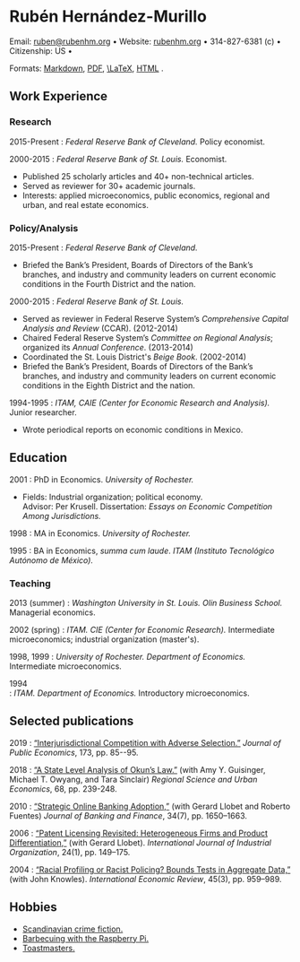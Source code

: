 Rubén Hernández-Murillo
=======================

Email: <ruben@rubenhm.org> • Website: [rubenhm.org](http://www.rubenhm.org) • 314-827-6381 (c) • Citizenship: US • 


Formats: [Markdown](https://raw.github.com/rubenhm/rubenhm.github.io/source/assets/docs/Ruben_Hernandez-Murillo-Resume.md),
[PDF](http://www.rubenhm.org/assets/docs/Ruben_Hernandez-Murillo-Resume.pdf),
[\LaTeX](https://raw.github.com/rubenhm/rubenhm.github.io/source/assets/docs/Ruben_Hernandez-Murillo-Resume.tex),
[HTML](https://raw.github.com/rubenhm/rubenhm.github.io/source/assets/docs/Ruben_Hernandez-Murillo-Resume.html) .


Work Experience
---------------

### Research  ### 

2015-Present
:   _Federal Reserve Bank of Cleveland._  Policy economist.

2000-2015
:   _Federal Reserve Bank of St. Louis._  Economist.

+   Published 25 scholarly articles and 40+ non-technical articles.
+   Served as reviewer for 30+ academic journals.
+   Interests: applied microeconomics, public economics, regional and urban, and real estate economics.


### Policy/Analysis ###

2015-Present
:   _Federal Reserve Bank of Cleveland._

+   Briefed the Bank’s President, Boards of Directors of the Bank’s branches, and industry and community leaders on current economic conditions in the Fourth District and the nation. 

2000-2015
:   _Federal Reserve Bank of St. Louis._ 

+   Served as reviewer in Federal Reserve System’s _Comprehensive Capital Analysis and Review_ (CCAR). (2012-2014)
+   Chaired Federal Reserve System’s  _Committee on Regional Analysis_; organized its _Annual Conference_. (2013-2014)
+   Coordinated the St. Louis District's _Beige Book_. (2002-2014)
+   Briefed the Bank’s President, Boards of Directors of the Bank’s branches, and industry and community leaders on current economic conditions in the Eighth District and the nation.

1994-1995
:   _ITAM, CAIE (Center for Economic Research and Analysis)._ Junior researcher.

+   Wrote periodical reports on economic conditions in Mexico. 

Education
---------

2001
:   PhD in Economics. _University of Rochester._

+   Fields: Industrial organization; political economy.   
    Advisor: Per Krusell. Dissertation: _Essays on Economic Competition Among Jurisdictions._    

1998
:   MA in Economics. _University of Rochester._

1995
:   BA in Economics, _summa cum laude_. _ITAM (Instituto Tecnológico Autónomo de México)._ 

### Teaching ###

2013 (summer)
:   _Washington University in St. Louis. Olin Business School._ Managerial economics.

2002 (spring)
:   _ITAM. CIE (Center for Economic Research)._ Intermediate microeconomics; industrial organization (master's).

1998, 1999 
:   _University of Rochester. Department of Economics._ Intermediate microeconomics.

1994  
:   _ITAM. Department of Economics._ Introductory microeconomics. 


Selected publications
---------------------

2019
:   [“Interjurisdictional Competition with Adverse 
Selection.”](https://doi.org/10.1016/j.jpubeco.2019.01.012) _Journal of Public Economics_, 
173, pp. 85--95.  

2018
:   [“A State Level Analysis of Okun’s Law.”](https://doi.org/10.1016/j.regsciurbeco.2017.11.005) (with Amy Y. Guisinger, Michael T. Owyang, and Tara Sinclair) _Regional Science and Urban Economics_, 68, pp. 239-248.

2010
:   [“Strategic Online Banking Adoption,”](http://dx.doi.org/10.1016/j.jbankfin.2010.03.011) (with Gerard Llobet and Roberto Fuentes) _Journal of Banking and Finance_, 34(7), pp. 1650–1663. 

2006
:   [“Patent Licensing Revisited: Heterogeneous Firms and Product Differentiation,”](http://dx.doi.org/10.1016/j.ijindorg.2005.03.008) (with Gerard Llobet). _International Journal of Industrial Organization_, 24(1), pp. 149–175.

2004
:   [“Racial Profiling or Racist Policing? Bounds Tests in Aggregate Data,”](http://dx.doi.org/10.1111/j.0020-6598.2004.00293.x) (with John Knowles). _International Economic Review_, 45(3), pp. 959–989.

Hobbies
------

+   [Scandinavian crime fiction.](https://en.wikipedia.org/wiki/Scandinavian_noir)
+   [Barbecuing with the Raspberry Pi.](https://github.com/CapnBry/HeaterMeter/wiki)
+   [Toastmasters.](https://www.toastmasters.org/)


